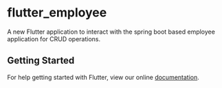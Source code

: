 # flutter_employee

A new Flutter application to interact with the spring boot based employee application for CRUD operations.

## Getting Started

For help getting started with Flutter, view our online
[documentation](https://flutter.io/).
